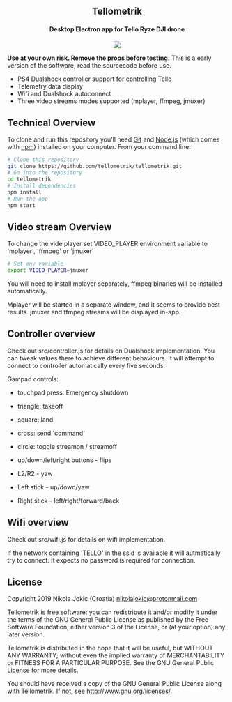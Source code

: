 <h2 align="center">Tellometrik</h2>
<h4 align="center">Desktop Electron app for Tello Ryze DJI drone</h4>

<p align="center"><a href="https://www.gnu.org/licenses/gpl-3.0.en.html" target="_blank"><img src="https://img.shields.io/badge/license-GPL%20v3-green.svg" /></a></p>

**Use at your own risk. Remove the props before testing.** This is a early version of the software, read the sourcecode before use.

- PS4 Dualshock controller support for controlling Tello
- Telemetry data display
- Wifi and Dualshock autoconnect
- Three video streams modes supported (mplayer, ffmpeg, jmuxer)

## Technical Overview

To clone and run this repository you'll need [Git](https://git-scm.com) and [Node.js](https://nodejs.org/en/download/) (which comes with [npm](http://npmjs.com)) installed on your computer. From your command line:

```bash
# Clone this repository
git clone https://github.com/tellometrik/tellometrik.git
# Go into the repository
cd tellometrik
# Install dependencies
npm install
# Run the app
npm start
```

## Video stream Overview

To change the vide player set VIDEO_PLAYER environment variable to 'mplayer', 'ffmpeg' or 'jmuxer'

```bash
# Set env variable
export VIDEO_PLAYER=jmuxer
```

You will need to install mplayer separately, ffmpeg binaries will be installed automatically.

Mplayer will be started in a separate window, and it seems to provide best results.
jmuxer and ffmpeg streams will be displayed in-app.


## Controller overview

Check out src/controller.js for details on Dualshock implementation. You can tweak values there to achieve different behaviours.
It will attempt to connect to controller automatically every five seconds.

Gampad controls:

- touchpad press: Emergency shutdown

- triangle: takeoff
- square: land
- cross: send 'command'
- circle: toggle streamon / streamoff

- up/down/left/right buttons - flips

- L2/R2 - yaw

- Left stick - up/down/yaw
- Right stick - left/right/forward/back 


## Wifi overview

Check out src/wifi.js for details on wifi implementation.

If the network containing 'TELLO' in the ssid is available it will autmatically try to connect. It expects no password is required for connection.


## License

Copyright 2019 Nikola Jokic (Croatia) <nikolajokic@protonmail.com>

Tellometrik is free software: you can redistribute it and/or modify
it under the terms of the GNU General Public License as published by
the Free Software Foundation, either version 3 of the License, or
(at your option) any later version.

Tellometrik is distributed in the hope that it will be useful,
but WITHOUT ANY WARRANTY; without even the implied warranty of
MERCHANTABILITY or FITNESS FOR A PARTICULAR PURPOSE.  See the
GNU General Public License for more details.

You should have received a copy of the GNU General Public License
along with Tellometrik.  If not, see <http://www.gnu.org/licenses/>.
